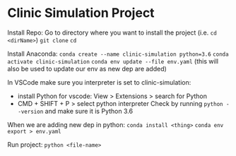 # Clinic Simulation Project

Install Repo:
Go to directory where you want to install the project (i.e. `cd <dirName>`)
`git clone`
`cd`

Install Anaconda:
`conda create --name clinic-simulation python=3.6`
`conda activate clinic-simulation`
`conda env update --file env.yaml` (this will also be used to update our env as new dep are added)

In VSCode make sure you interpreter is set to clinic-simulation:

- install Python for vscode: View > Extensions > search for Python
- CMD + SHIFT + P > select python interpreter
  Check by running `python --version` and make sure it is Python 3.6

When we are adding new dep in python:
`conda install <thing>`
`conda env export > env.yaml`

Run project:
`python <file-name>`

